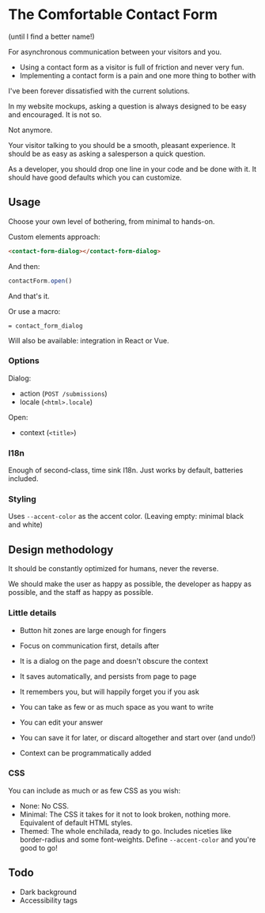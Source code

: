 # The Comfortable Contact Form
(until I find a better name!)

For asynchronous communication between your visitors and you.

* Using a contact form as a visitor is full of friction and never very fun.
* Implementing a contact form is a pain and one more thing to bother with

I've been forever dissatisfied with the current solutions.

In my website mockups, asking a question is always designed to be easy and encouraged. It is not so.

Not anymore.

Your visitor talking to you should be a smooth, pleasant experience. It should be as easy as asking a salesperson a quick question.

As a developer, you should drop one line in your code and be done with it. It should have good defaults which you can customize.

## Usage
Choose your own level of bothering, from minimal to hands-on.

Custom elements approach:

```html
<contact-form-dialog></contact-form-dialog>
```

And then:
```js
contactForm.open()
```

And that's it.

Or use a macro:

```haml
= contact_form_dialog
```

Will also be available: integration in React or Vue.

### Options
Dialog:
* action (`POST /submissions`)
* locale (`<html>.locale`)

Open:
* context (`<title>`)

### I18n
Enough of second-class, time sink I18n. Just works by default, batteries included.

### Styling
Uses `--accent-color` as the accent color. (Leaving empty: minimal black and white)

## Design methodology
It should be constantly optimized for humans, never the reverse.

We should make the user as happy as possible, the developer as happy as possible, and the staff as happy as possible.

### Little details
* Button hit zones are large enough for fingers
* Focus on communication first, details after
* It is a dialog on the page and doesn't obscure the context
* It saves automatically, and persists from page to page
* It remembers you, but will happily forget you if you ask
* You can take as few or as much space as you want to write
* You can edit your answer
* You can save it for later, or discard altogether and start over (and undo!)

* Context can be programmatically added

### CSS
You can include as much or as few CSS as you wish:
* None: No CSS.
* Minimal: The CSS it takes for it not to look broken, nothing more. Equivalent of default HTML styles.
* Themed: The whole enchilada, ready to go. Includes niceties like border-radius and some font-weights. Define `--accent-color` and you're good to go!

## Todo
* Dark background
* Accessibility tags
